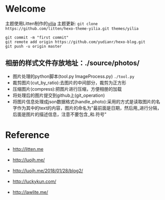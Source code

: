 Welcome
===========

主题使用Litten制作的[yilia](http://litten.me/2014/08/31/hexo-theme-yilia/)
主题更新: `git clone https://github.com/litten/hexo-theme-yilia.git themes/yilia`

```
git commit -m "first commit"
git remote add origin https://github.com/yudianr/hexo-blog.git
git push -u origin master
```

## 相册的样式文件存放地址：./source/photos/
- 图片处理的python脚本(tool.py  ImageProcess.py)    `./tool.py`
- 裁剪图片(cut_by_ratio):去图片的中间部分，裁剪为正方形
- 压缩图片(compress):把图片进行压缩，方便相册的加载
- 将处理后的图片提交到github上(git_operation)
- 将图片信息处理成json数据格式(handle_photo):采用的方式是读取图片的名字作为其中的text的内容，图片的命名为"最前面是日期，然后用_进行分隔，后面是图片的描述信息，注意不要包含_和.符号"


Reference
===========
- http://litten.me <br><br>
- http://luojh.me/ <br><br>
- http://luojh.me/2018/01/28/blog2/ <br><br>
- http://luckykun.com/ <br><br>
- http://lawlite.me/ <br><br>
